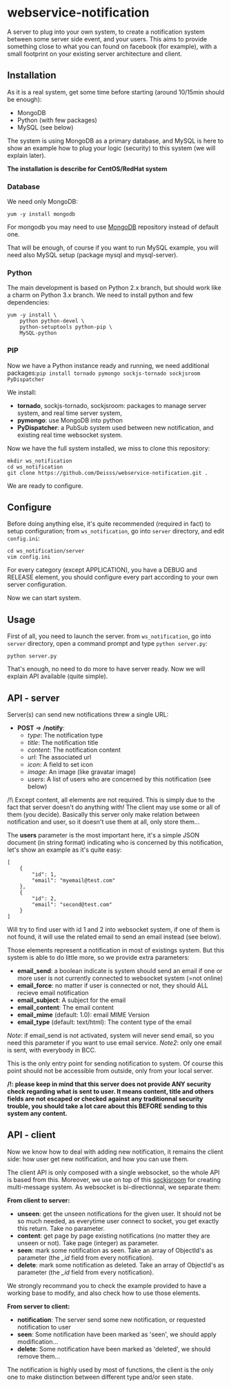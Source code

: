 # webservice-notification

A server to plug into your own system, to create a notification system between some server side event, and your users. This aims to provide something close to what you can found on facebook (for example), with a small footprint on your existing server architecture and client.



## Installation

As it is a real system, get some time before starting (around 10/15min should be enough):

  * MongoDB
  * Python (with few packages)
  * MySQL (see below)

The system is using MongoDB as a primary database, and MySQL is here to show an example how to plug your logic (security) to this system (we will explain later).

**The installation is describe for CentOS/RedHat system**



### Database
We need only MongoDB:

```
yum -y install mongodb
```

For mongodb you may need to use [MongoDB](http://docs.mongodb.org/manual/tutorial/install-mongodb-on-red-hat-centos-or-fedora-linux/) repository instead of default one.

That will be enough, of course if you want to run MySQL example, you will need also MySQL setup (package mysql and mysql-server).



### Python
The main development is based on Python 2.x branch, but should work like a charm on Python 3.x branch. We need to install python and few dependencies:

```
yum -y install \
    python python-devel \
    python-setuptools python-pip \
    MySQL-python
```



### PIP
Now we have a Python instance ready and running, we need additional packages:``` pip install tornado pymongo sockjs-tornado sockjsroom PyDispatcher ```

We install:
  * **tornado**, sockjs-tornado, sockjsroom: packages to manage server system, and real time server system,
  * **pymongo**: use MongoDB into python
  * **PyDispatcher**: a PubSub system used between new notification, and existing real time websocket system.

 
Now we have the full system installed, we miss to clone this repository:
```
mkdir ws_notification
cd ws_notification
git clone https://github.com/Deisss/webservice-notification.git .
```

We are ready to configure.




## Configure

Before doing anything else, it's quite recommended (required in fact) to setup configuration; from ```ws_notification```, go into ```server``` directory, and edit ```config.ini```:
```
cd ws_notification/server
vim config.ini
```
For every category (except APPLICATION), you have a DEBUG and RELEASE element, you should configure every part according to your own server configuration.

Now we can start system.




## Usage

First of all, you need to launch the server. from ```ws_notification```, go into ```server``` directory, open a command prompt and type ```python server.py```:
```
python server.py
```
That's enough, no need to do more to have server ready. Now we will explain API available (quite simple).




## API - server

Server(s) can send new notifications threw a single URL:
  * **POST** => **/notify**:
      - *type*: The notification type
      - *title*: The notification title
      - *content*: The notification content
      - *url*: The associated url
      - *icon*: A field to set icon
      - *image*: An image (like gravatar image)
      - *users*: A list of users who are concerned by this notification (see below)

/!\ Except content, all elements are not required. This is simply due to the fact that server doesn't do anything with! The client may use some or all of them (you decide). Basically this server only make relation between notification and user, so it doesn't use them at all, only store them...

The **users** parameter is the most important here, it's a simple JSON document (in string format) indicating who is concerned by this notification, let's show an example as it's quite easy:
```
[
    {
        "id": 1,
        "email": "myemail@test.com"
    },
    {
        "id": 2,
        "email": "second@test.com"
    }
]
```
Will try to find user with id 1 and 2 into websocket system, if one of them is not found, it will use the related email to send an email instead (see below).


Those elements represent a notification in most of existings system. But this system is able to do little more, so we provide extra parameters:
  * **email_send**: a boolean indicate is system should send an email if one or more user is not currently connected to websocket system (=not online)
  * **email_force**: no matter if user is connected or not, they should ALL recieve email notification
  * **email_subject**: A subject for the email
  * **email_content**: The email content
  * **email_mime** (default: 1.0): email MIME Version
  * **email_type** (default: text/html): The content type of the email

*Note*: if email_send is not activated, system will never send email, so you need this parameter if you want to use email service.
*Note2*: only one email is sent, with everybody in BCC.


This is the only entry point for sending notification to system. Of course this point should not be accessible from outside, only from your local server.

**/!\: please keep in mind that this server does not provide ANY security check regarding what is sent to user. It means content, title and others fields are not escaped or checked against any traditionnal security trouble, you should take a lot care about this BEFORE sending to this system any content.**



## API - client

Now we know how to deal with adding new notification, it remains the client side: how user get new notification, and how you can use them.

The client API is only composed with a single websocket, so the whole API is based from this. Moreover, we use on top of this [sockjsroom](https://github.com/Deisss/python-sockjsroom) for creating multi-message system.
As websocket is bi-directionnal, we separate them:

**From client to server:**
  * **unseen**: get the unseen notifications for the given user. It should not be so much needed, as everytime user connect to socket, you get exactly this return. Take no parameter.
  * **content**: get page by page existing notifications (no matter they are unseen or not). Take page (integer) as parameter.
  * **seen**: mark some notification as seen. Take an array of ObjectId's as parameter (the *_id* field from every notification).
  * **delete**: mark some notification as deleted. Take an array of ObjectId's as parameter (the *_id* field from every notification).

We strongly recommand you to check the example provided to have a working base to modify, and also check how to use those elements.

**From server to client:**
  * **notification**: The server send some new notification, or requested notification to user
  * **seen**: Some notification have been marked as 'seen', we should apply modification...
  * **delete**: Some notification have been marked as 'deleted', we should remove them...

The notification is highly used by most of functions, the client is the only one to make distinction between different type and/or seen state.

